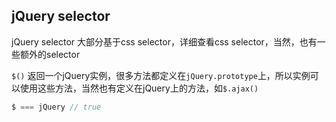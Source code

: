 
## jQuery selector
jQuery selector 大部分基于css selector，详细查看css selector，当然，也有一些额外的selector

`$()` 返回一个jQuery实例，很多方法都定义在`jQuery.prototype`上，所以实例可以使用这些方法，当然也有定义在jQuery上的方法，如`$.ajax()`
```js
$ === jQuery // true
```